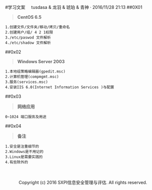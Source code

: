 #学习文案 
&nbsp;&nbsp;&nbsp;&nbsp;tusdasa & 龙羽 & 琥珀 & 青神 · 2016/11/28 21:13
##0X01 


>**CentOS 6.5**

	1.创建文件/文件夹/移动/拷贝/重命名 
	2.创建用户/组/ 4 2 1权限
	3./etc/paswod 文件解析
	4./etc/shadow 文件解析

##0x02
>**Windows Server 2003**

	1.本地组策略编辑器(gpedit.msc)
	2.计算机管理(compmgmt.msc)
	3.服务(services.msc)
	4.安装IIS 6.0(Internet Information Services )与配置

##0x03
>**网络应用**

	0~1024 端口服务及用途

##0x04
>**备注**
	
	1.安全是注重细节的
	2.Windows是不用记的
	3.Linux是需要实践的
	4.有些除外的


<br />

<br />

<center>Copyright (c) 2016 SXPI信息安全管理与评估. All rights reserved.</center>